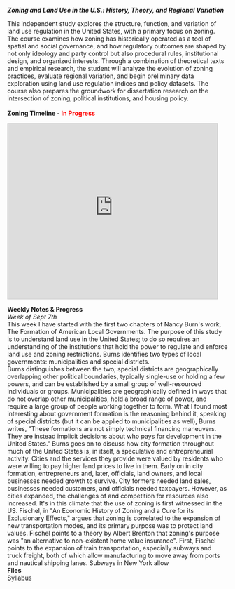 ***Zoning and Land Use in the U.S.: History, Theory, and Regional Variation***

This independent study explores the structure, function, and variation of land use regulation in the United States, with a primary focus on zoning. The course examines how zoning has historically operated as a tool of spatial and social governance, and how regulatory outcomes are shaped by not only ideology and party control but also procedural rules, institutional design, and organized interests. Through a combination of theoretical texts and empirical research, the student will analyze the evolution of zoning practices, evaluate regional variation, and begin preliminary data exploration using land use regulation indices and policy datasets. The course also prepares the groundwork for dissertation research on the intersection of zoning, political institutions, and housing policy.
<br/>
<br/>
**Zoning Timeline - <span style="color: red;">In Progress</span>**
<br/>
<iframe 
  src="https://127wt3-warren-wooten.shinyapps.io/timeline/" 
  width="95%" 
  height="400" 
  style="border:1px solid #ccc;">
</iframe>

**Weekly Notes & Progress**
<br/>
*Week of Sept 7th*<br/>
This week I have started with the first two chapters of Nancy Burn's work, The Formation of American Local Governments. The purpose of this study is to understand land use in the United States; to do so requires an understanding of the institutions that hold the power to regulate and enforce land use and zoning restrictions. Burns identifies two types of local governments: municipalities and special districts. <br/>
Burns distinguishes between the two; special districts are geographically overlapping other political boundaries, typically single-use or holding a few powers, and can be established by a small group of well-resourced individuals or groups. Municipalities are geographically defined in ways that do not overlap other municipalities, hold a broad range of power, and require a large group of people working together to form. What I found most interesting about government formation is the reasoning behind it, speaking of special districts (but it can be applied to municipalities as well), Burns writes, "These formations are not simply technical financing maneuvers. They are instead implicit decisions about who pays for development in the United States." Burns goes on to discuss how city formation throughout much of the United States is, in itself, a speculative and entrepreneurial activity. Cities and the services they provide were valued by residents who were willing to pay higher land prices to live in them. Early on in city formation, entrepreneurs and, later, officials, land owners, and local businesses needed growth to survive. City formers needed land sales, businesses needed customers, and officials needed taxpayers. However, as cities expanded, the challenges of and competition for resources also increased. It's in this climate that the use of zoning is first witnessed in the US.
Fischel, in "An Economic History of Zoning and a Cure for its Exclusionary Effects," argues that zoning is correlated to the expansion of new transportation modes, and its primary purpose was to protect land values. Fischel points to a theory by Albert Brenton that zoning's purpose was "an alternative to non-existent home value insurance". First, Fischel points to the expansion of train transportation, especially subways and truck freight, both of which allow manufacturing to move away from ports and nautical shipping lanes. Subways in New York allow 
<br/>
**Files**<br/>
[Syllabus](./contents/Independent%20Study%20-%208800%20Wooten.pdf)



